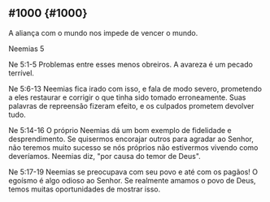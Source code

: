 ## #1000 {#1000}

A aliança com o mundo nos impede de vencer o mundo.

Neemias 5

Ne 5:1-5 Problemas entre esses menos obreiros. A avareza é um pecado terrível.

Ne 5:6-13 Neemias fica irado com isso, e fala de modo severo, prometendo a eles restaurar e corrigir o que tinha sido tomado erroneamente. Suas palavras de repreensão fizeram efeito, e os culpados prometem devolver tudo.

Ne 5:14-16 O próprio Neemias dá um bom exemplo de fidelidade e desprendimento. Se quisermos encorajar outros para agradar ao Senhor, não teremos muito sucesso se nós próprios não estivermos vivendo como deveríamos. Neemias diz, &quot;por causa do temor de Deus&quot;.

Ne 5:17-19 Neemias se preocupava com seu povo e até com os pagãos! O egoísmo é algo odioso ao Senhor. Se realmente amamos o povo de Deus, temos muitas oportunidades de mostrar isso.